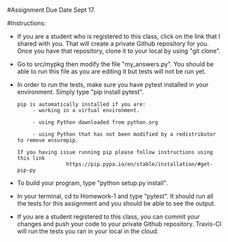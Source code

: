 #Assignment Due Date Sept 17.

#Instructions:
- If you are a student who is registered to this class, click on the link that I shared with you. That will create a private Github repository for you. Once you have that repository, clone it to your local by using "git clone".

- Go to src/mypkg then modify the file "my_answers.py". You should be able to run this file as you are editing it but tests will not be run yet.

- In order to run the tests, make sure you have pytest installed in your environment. Simply type "pip install pytest".
      
      pip is automatically installed if you are:
           - working in a virtual environment.

           - using Python downloaded from python.org

           - using Python that has not been modified by a redistributor to remove ensurepip.
            
      If you having issue running pip please follow instructions using this link
                      https://pip.pypa.io/en/stable/installation/#get-pip-py


- To build your program, type "python setup.py install".

- In your terminal, cd to Homework-1 and type "pytest". It should run all the tests for this assignment and you should be able to see the output.

- If you are a student registered to this class, you can commit your changes and push your code to your private Github repository. Travis-CI will run the tests you ran in your local in the cloud.
